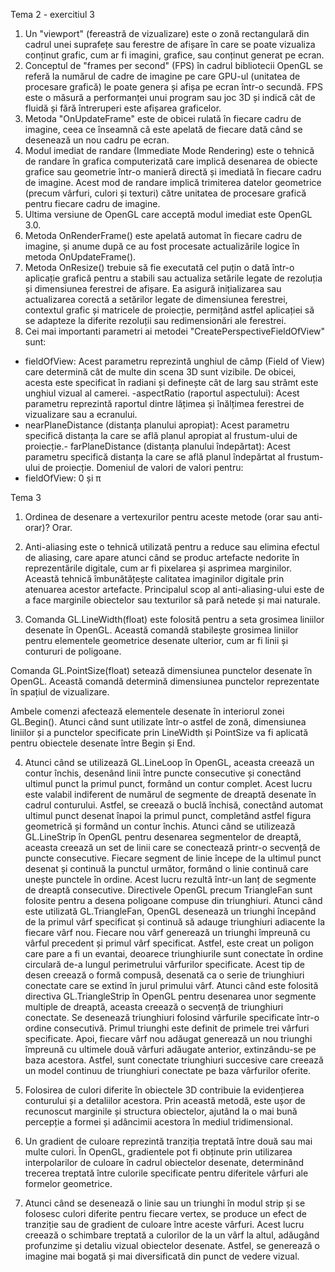 Tema 2 - exercitiul 3
 
1. Un "viewport" (fereastră de vizualizare) este o zonă rectangulară din cadrul unei suprafețe sau ferestre de afișare în care se poate vizualiza conținut grafic, cum ar fi imagini, grafice, sau conținut generat pe ecran.
2. Conceptul de "frames per second" (FPS) în cadrul bibliotecii OpenGL se referă la numărul de cadre de imagine pe care GPU-ul (unitatea de procesare grafică) le poate genera și afișa pe ecran într-o secundă. FPS este o măsură a performanței unui program sau joc 3D și indică cât de fluidă și fără întreruperi este afișarea graficelor.
3. Metoda "OnUpdateFrame" este de obicei rulată în fiecare cadru de imagine, ceea ce înseamnă că este apelată de fiecare dată când se desenează un nou cadru pe ecran.
4. Modul imediat de randare (Immediate Mode Rendering) este o tehnică de randare în grafica computerizată care implică desenarea de obiecte grafice sau geometrie într-o manieră directă și imediată în fiecare cadru de imagine. Acest mod de randare implică trimiterea datelor geometrice (precum vârfuri, culori și texturi) către unitatea de procesare grafică pentru fiecare cadru de imagine. 
5. Ultima versiune de OpenGL care acceptă modul imediat este OpenGL 3.0.
6. Metoda OnRenderFrame() este apelată automat în fiecare cadru de imagine, și anume după ce au fost procesate actualizările logice în metoda OnUpdateFrame().
7. Metoda OnResize() trebuie să fie executată cel puțin o dată într-o aplicație grafică pentru a stabili sau actualiza setările legate de rezoluția și dimensiunea ferestrei de afișare. Ea asigură inițializarea sau actualizarea corectă a setărilor legate de dimensiunea ferestrei, contextul grafic și matricele de proiecție, permițând astfel aplicației să se adapteze la diferite rezoluții sau redimensionări ale ferestrei.
8. Cei mai importanti parametri ai metodei "CreatePerspectiveFieldOfView" sunt:
- fieldOfView: Acest parametru reprezintă unghiul de câmp (Field of View) care determină cât de multe din scena 3D sunt vizibile. De obicei, acesta este specificat în radiani și definește cât de larg sau strâmt este unghiul vizual al camerei. 
-aspectRatio (raportul aspectului): Acest parametru reprezintă raportul dintre lățimea și înălțimea ferestrei de vizualizare sau a ecranului. 
- nearPlaneDistance (distanța planului apropiat): Acest parametru specifică distanța la care se află planul apropiat al frustum-ului de proiecție.- farPlaneDistance (distanța planului îndepărtat): Acest parametru specifică distanța la care se află planul îndepărtat al frustum-ului de proiecție.
Domeniul de valori de valori pentru:
- fieldOfView: 0 și π


Tema 3

1. Ordinea de desenare a vertexurilor pentru aceste metode (orar sau anti-orar)?
                                Orar.

2. Anti-aliasing este o tehnică utilizată pentru a reduce sau elimina efectul de aliasing, care apare atunci când se produc artefacte nedorite în reprezentările digitale, cum ar fi pixelarea și asprimea marginilor. Această tehnică îmbunătățește calitatea imaginilor digitale prin atenuarea acestor artefacte. Principalul scop al anti-aliasing-ului este de a face marginile obiectelor sau texturilor să pară netede și mai naturale.

3. Comanda GL.LineWidth(float) este folosită pentru a seta grosimea liniilor desenate în OpenGL. Această comandă stabilește grosimea liniilor pentru elementele geometrice desenate ulterior, cum ar fi linii și contururi de poligoane.

Comanda GL.PointSize(float) setează dimensiunea punctelor desenate în OpenGL. Această comandă determină dimensiunea punctelor reprezentate în spațiul de vizualizare.

Ambele comenzi afectează elementele desenate în interiorul zonei GL.Begin(). Atunci când sunt utilizate într-o astfel de zonă, dimensiunea liniilor și a punctelor specificate prin LineWidth și PointSize va fi aplicată pentru obiectele desenate între Begin și End.

4. 
   Atunci când se utilizează GL.LineLoop în OpenGL, aceasta creează un contur închis, desenând linii între puncte consecutive și conectând ultimul punct la primul punct, formând un contur complet. Acest lucru este valabil indiferent de numărul de segmente de dreaptă desenate în cadrul conturului. Astfel, se creează o buclă închisă, conectând automat ultimul punct desenat înapoi la primul punct, completând astfel figura geometrică și formând un contur închis.
  Atunci când se utilizează GL.LineStrip în OpenGL pentru desenarea segmentelor de dreaptă, aceasta creează un set de linii care se conectează printr-o secvență de puncte consecutive. Fiecare segment de linie începe de la ultimul punct desenat și continuă la punctul următor, formând o linie continuă care unește punctele în ordine. Acest lucru rezultă într-un lanț de segmente de dreaptă consecutive.
   Directivele OpenGL precum TriangleFan sunt folosite pentru a desena poligoane compuse din triunghiuri. Atunci când este utilizată GL.TriangleFan, OpenGL desenează un triunghi începând de la primul vârf specificat și continuă să adauge triunghiuri adiacente la fiecare vârf nou. Fiecare nou vârf generează un triunghi împreună cu vârful precedent și primul vârf specificat. Astfel, este creat un poligon care pare a fi un evantai, deoarece triunghiurile sunt conectate în ordine circulară de-a lungul perimetrului vârfurilor specificate. Acest tip de desen creează o formă compusă, desenată ca o serie de triunghiuri conectate care se extind în jurul primului vârf.
   Atunci când este folosită directiva GL.TriangleStrip în OpenGL pentru desenarea unor segmente multiple de dreaptă, aceasta creează o secvență de triunghiuri conectate. Se desenează triunghiuri folosind vârfurile specificate într-o ordine consecutivă. Primul triunghi este definit de primele trei vârfuri specificate. Apoi, fiecare vârf nou adăugat generează un nou triunghi împreună cu ultimele două vârfuri adăugate anterior, extinzându-se pe baza acestora. Astfel, sunt conectate triunghiuri succesive care creează un model continuu de triunghiuri conectate pe baza vârfurilor oferite.

6. Folosirea de culori diferite în obiectele 3D contribuie la evidențierea conturului și a detaliilor acestora. Prin această metodă, este ușor de recunoscut marginile și structura obiectelor, ajutând la o mai bună percepție a formei și adâncimii acestora în mediul tridimensional.

7. Un gradient de culoare reprezintă tranziția treptată între două sau mai multe culori. În OpenGL, gradientele pot fi obținute prin utilizarea interpolarilor de culoare în cadrul obiectelor desenate, determinând trecerea treptată între culorile specificate pentru diferitele vârfuri ale formelor geometrice.

10. Atunci când se desenează o linie sau un triunghi în modul strip și se folosesc culori diferite pentru fiecare vertex, se produce un efect de tranziție sau de gradient de culoare între aceste vârfuri. Acest lucru creează o schimbare treptată a culorilor de la un vârf la altul, adăugând profunzime și detaliu vizual obiectelor desenate. Astfel, se generează o imagine mai bogată și mai diversificată din punct de vedere vizual.